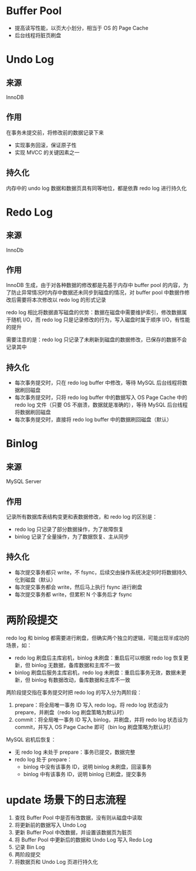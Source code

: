 # Buffer Pool

* 提高读写性能，以页大小划分，相当于 OS 的 Page Cache
* 后台线程将脏页刷盘
# Undo Log

## 来源

InnoDB
## 作用

在事务未提交前，将修改前的数据记录下来

* 实现事务回滚，保证原子性
* 实现 MVCC 的关键因素之一

## 持久化

内存中的 undo log 数据和数据页具有同等地位，都是依靠 redo log 进行持久化

# Redo Log

## 来源

InnoDb
## 作用

InnoDB 生成，由于对各种数据的修改都是先基于内存中 buffer pool 的内容，为了防止异常情况时内存中数据还未同步到磁盘的情况，对 buffer pool 中数据作修改后需要将本次修改以 redo log 的形式记录

redo log 相比将数据直写磁盘的优势：数据在磁盘中需要维护索引，修改数据属于随机 I/O，而 redo log 只是记录修改的行为，写入磁盘时属于顺序 I/O，有性能的提升

需要注意的是：redo log 只记录了未刷新到磁盘的数据修改，已保存的数据不会记录其中

## 持久化

* 每次事务提交时，只在 redo log buffer 中修改，等待 MySQL 后台线程将数据刷回磁盘
* 每次事务提交时，只将 redo log buffer 中的数据写入 OS Page Cache 中的 redo log 文件（只要 OS 不崩溃，数据就是准确的），等待 MySQL 后台线程将数据刷回磁盘
* 每次事务提交时，直接将 redo log buffer 中的数据刷回磁盘（默认）

# Binlog

## 来源

MySQL Server
## 作用

记录所有数据库表结构变更和表数据修改，和 redo log 的区别是：

* redo log 只记录了部分数据操作，为了故障恢复
* binlog 记录了全量操作，为了数据恢复、主从同步

## 持久化

- 每次提交事务都只 write，不 fsync，后续交由操作系统决定何时将数据持久化到磁盘（默认）
- 每次提交事务都会 write，然后马上执行 fsync 进行刷盘
- 每次提交事务都 write，但累积 N 个事务后才 fsync

# 两阶段提交

redo log 和 binlog 都需要进行刷盘，但确实两个独立的逻辑，可能出现半成功的场景，如：

* redo log 刷盘后主库宕机，binlog 未刷盘：重启后可以根据 redo log 恢复更新，但 binlog 无数据，备库数据和主库不一致
* binlog 刷盘后服务主库宕机，redo log 未刷盘：重启后事务无效，数据未更新，但 binlog 有数据改动，备库数据和主库不一致

两阶段提交指在事务提交时把 redo log 的写入分为两阶段：

1. prepare：将全局唯一事务 ID 写入 redo log，将 redo log 状态设为 prepare，并刷盘（redo log 刷盘策略为默认时）
2. commit：将全局唯一事务 ID 写入 binlog，并刷盘，并将 redo log 状态设为 commit，并写入 OS Page Cache 即可（bin log 刷盘策略为默认时）

MySQL 宕机后恢复：

* 无 redo log 未处于 prepare：事务已提交，数据完整
* redo log 处于 prepare：
	* binlog 中没有该事务 ID，说明 binlog 未刷盘，回滚事务
	* binlog 中有该事务 ID，说明 binlog 已刷盘，提交事务

# update 场景下的日志流程

1. 查找 Buffer Pool 中是否有改数据，没有则从磁盘中读取
2. 将更新前的数据写入 Undo Log
3. 更新 Buffer Pool 中改数据，并设置该数据页为脏页
4. 将 Buffer Pool 中更新后的数据和 Undo Log 写入 Redo Log
5. 记录 Bin Log
6. 两阶段提交
7. 将数据页和 Undo Log 页进行持久化